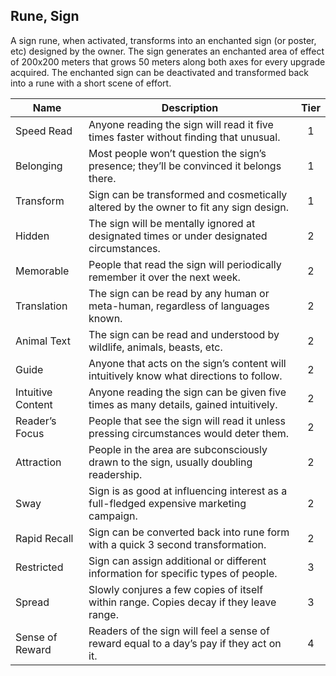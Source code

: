 ## Rune, Sign

A sign rune, when activated, transforms into an enchanted sign (or poster, etc) designed by the owner. The sign generates an enchanted area of effect of 200x200 meters that grows 50 meters along both axes for every upgrade acquired. The enchanted sign can be deactivated and transformed back into a rune with a short scene of effort.

 **Name**          | **Description**                                                                          | **Tier** 
-------------------|------------------------------------------------------------------------------------------|:--------:
 Speed Read        | Anyone reading the sign will read it five times faster without finding that unusual.     | 1        
 Belonging         | Most people won’t question the sign’s presence; they’ll be convinced it belongs there.   | 1        
 Transform         | Sign can be transformed and cosmetically altered by the owner to fit any sign design.    | 1        
 Hidden            | The sign will be mentally ignored at designated times or under designated circumstances. | 2        
 Memorable         | People that read the sign will periodically remember it over the next week.              | 2        
 Translation       | The sign can be read by any human or meta-human, regardless of languages known.          | 2        
 Animal Text       | The sign can be read and understood by wildlife, animals, beasts, etc.                   | 2        
 Guide             | Anyone that acts on the sign’s content will intuitively know what directions to follow.  | 2        
 Intuitive Content | Anyone reading the sign can be given five times as many details, gained intuitively.     | 2        
 Reader’s Focus    | People that see the sign will read it unless pressing circumstances would deter them.    | 2        
 Attraction        | People in the area are subconsciously drawn to the sign, usually doubling readership.    | 2        
 Sway              | Sign is as good at influencing interest as a full-fledged expensive marketing campaign.  | 2        
 Rapid Recall      | Sign can be converted back into rune form with a quick 3 second transformation.          | 2        
 Restricted        | Sign can assign additional or different information for specific types of people.        | 3        
 Spread            | Slowly conjures a few copies of itself within range. Copies decay if they leave range.   | 3        
 Sense of Reward   | Readers of the sign will feel a sense of reward equal to a day’s pay if they act on it.  | 4        


